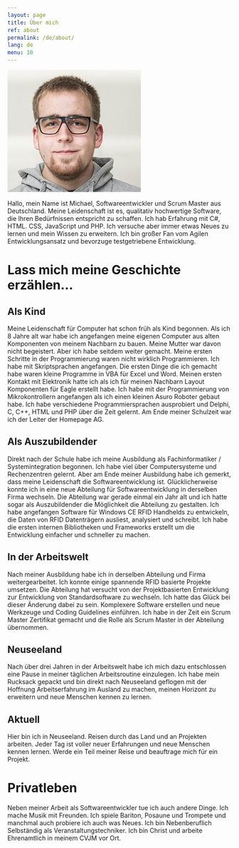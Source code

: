 ```yaml
---
layout: page
title: Über mich
ref: about
permalink: /de/about/
lang: de
menu: 10
---
```


![Picture](/images/picture.jpg "Picture")

Hallo, mein Name ist Michael, Softwareentwickler und Scrum Master aus Deutschland.
Meine Leidenschaft ist es, qualitativ hochwertige Software, die Ihren Bedürfnissen entspricht zu schaffen.
Ich hab Erfahrung mit C#, HTML. CSS, JavaScript und PHP.
Ich versuche aber immer etwas Neues zu lernen und mein Wissen zu erweitern.
Ich bin großer Fan vom Agilen Entwicklungsansatz und bevorzuge testgetriebene Entwicklung.

Lass mich meine Geschichte erzählen...
======================================

Als Kind
--------

Meine Leidenschaft für Computer hat schon früh als Kind begonnen.
Als ich 8 Jahre alt war habe ich angefangen meine eigenen Computer aus alten Komponenten von meinem Nachbarn zu bauen.
Meine Mutter war davon nicht begeistert. Aber ich habe seitdem weiter gemacht.
Meine ersten Schritte in der Programmierung waren nicht wirklich Programmieren. Ich habe mit Skriptsprachen angefangen.
Die ersten Dinge die ich gemacht habe waren kleine Programme in VBA für Excel und Word.
Meinen ersten Kontakt mit Elektronik hatte ich als ich für meinen Nachbarn Layout Komponenten für Eagle erstellt habe.
Ich habe mit der Programmierung von Mikrokontrollern angefangen als ich einen kleinen Asuro Roboter gebaut habe.
Ich habe verschiedene Programmiersprachen ausprobiert und Delphi, C, C++, HTML und PHP über die Zeit gelernt.
Am Ende meiner Schulzeit war ich der Leiter der Homepage AG.


Als Auszubildender
------------------

Direkt nach der Schule habe ich meine Ausbildung als Fachinformatiker / Systemintegration begonnen.
Ich habe viel über Computersysteme und Rechenzentren gelernt.
Aber am Ende meiner Ausbildung habe ich gemerkt, dass meine Leidenschaft die Softwareentwicklung ist.
Glücklicherweise konnte ich in eine neue Abteilung für Softwareentwicklung in derselben Firma wechseln.
Die Abteilung war gerade einmal ein Jahr alt und ich hatte sogar als Auszubildender die Möglichkeit die Abteilung zu gestalten.
Ich habe angefangen Software für Windows CE RFID Handhelds zu entwickeln, die Daten von RFID Datenträgern ausliest, analysiert und schreibt.
Ich habe die ersten internen Bibliotheken und Frameworks erstellt um die Entwicklung einfacher und schneller zu machen.

In der Arbeitswelt
--------------------

Nach meiner Ausbildung habe ich in derselben Abteilung und Firma weitergearbeitet.
Ich konnte einige spannende RFID basierte Projekte umsetzen.
Die Abteilung hat versucht von der Projektbasierten Entwicklung zur Entwicklung von Standardsoftware zu wechseln.
Ich hatte das Glück bei dieser Änderung dabei zu sein. Komplexere Software erstellen und neue Werkzeuge und Coding Guidelines einführen.
Ich habe in der Zeit ein Scrum Master Zertifikat gemacht und die Rolle als Scrum Master in der Abteilung übernommen.

Neuseeland
-----------

Nach über drei Jahren in der Arbeitswelt habe ich mich dazu entschlossen eine Pause in meiner täglichen Arbeitsroutine einzulegen.
Ich habe mein Rucksack gepackt und bin direkt nach Neuseeland geflogen mit der Hoffnung Arbeitserfahrung im Ausland zu machen, meinen Horizont zu erweitern und neue Menschen kennen zu lernen.

Aktuell
------

Hier bin ich in Neuseeland. Reisen durch das Land und an Projekten arbeiten.
Jeder Tag ist voller neuer Erfahrungen und neue Menschen kennen lernen.
Werde ein Teil meiner Reise und beauftrage mich für ein Projekt.

Privatleben
============

Neben meiner Arbeit als Softwareentwickler tue ich auch andere Dinge.
Ich mache Musik mit Freunden. Ich spiele Bariton, Posaune und Trompete und manchmal auch probiere ich auch was Neues.
Ich bin Nebenberuflich Selbständig als Veranstaltungstechniker.
Ich bin Christ und arbeite Ehrenamtlich in meinem CVJM vor Ort.